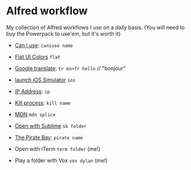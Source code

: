 Alfred workflow
===

My collection of Alfred workflows I use on a daily basis.
(You will need to buy the Powerpack to use'em, but it's worth it)

* [Can I use](https://github.com/willfarrell/alfred-caniuse-workflow): `caniuse name`

* [Flat UI Colors](http://www.alfredforum.com/topic/5649-flat-ui-color-workflows/) `flat`

* [Google translate](https://github.com/thomashempel/AlfredGoogleTranslateWorkflow): `tr en>fr hello` // "bonjour"

* [launch iOS Simulator](http://www.alfredforum.com/topic/2126-launch-ios-simulator/) `ios`

* [IP Address](http://dferg.us/ip-address-workflow/): `ip`

* [Kill process](https://github.com/ngreenstein/alfred-process-killer): `kill name`

* [MDN](http://www.alfredforum.com/topic/1989-mdn-search-mozilla-developer-network/) `mdn splice`

* [Open with Sublime](https://github.com/franzheidl/alfred-workflows/tree/master/open-with-sublime-text) `sb folder`

* [The Pirate Bay](https://github.com/Sheraff/piratebay-alfred-workflow): `pirate name`

* Open with iTerm `term folder` (me!)
* Play a folder with Vox `vox dylan` (me!)